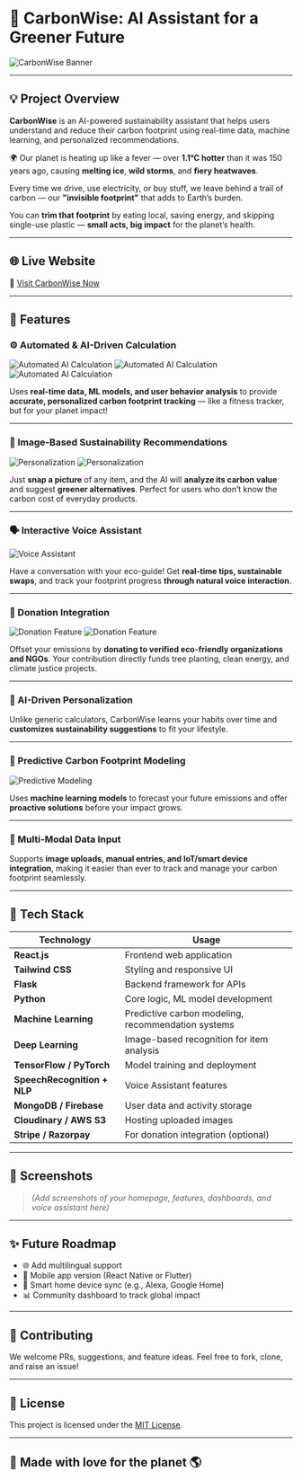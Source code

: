 # 🌱 CarbonWise: AI Assistant for a Greener Future

![CarbonWise Banner](https://github.com/ashoksuthar14/Carbonprint/blob/main/main%20page.jpg)

---

## 💡 Project Overview

**CarbonWise** is an AI-powered sustainability assistant that helps users understand and reduce their carbon footprint using real-time data, machine learning, and personalized recommendations.

🌍 Our planet is heating up like a fever — over **1.1°C hotter** than it was 150 years ago, causing **melting ice**, **wild storms**, and **fiery heatwaves**.

Every time we drive, use electricity, or buy stuff, we leave behind a trail of carbon — our **"invisible footprint"** that adds to Earth’s burden.

You can **trim that footprint** by eating local, saving energy, and skipping single-use plastic — **small acts, big impact** for the planet’s health.

---

## 🌐 Live Website  
🔗 [Visit CarbonWise Now](https://yourwebsite.com)

---

## 🚀 Features

### ⚙️ Automated & AI-Driven Calculation  
![Automated AI Calculation](https://github.com/ashoksuthar14/Carbonprint/blob/main/carbon%20calculator%201.jpg)
![Automated AI Calculation](https://github.com/ashoksuthar14/Carbonprint/blob/main/carb%20calculator%202.jpg)
![Automated AI Calculation](https://github.com/ashoksuthar14/Carbonprint/blob/main/carbon%20calulator%203.jpg)

Uses **real-time data, ML models, and user behavior analysis** to provide **accurate, personalized carbon footprint tracking** — like a fitness tracker, but for your planet impact!

---

### 📸 Image-Based Sustainability Recommendations  
![Personalization](https://github.com/ashoksuthar14/Carbonprint/blob/main/carbon%20print%200.jpg)
![Personalization](https://github.com/ashoksuthar14/Carbonprint/blob/main/carbon%20image%20print%201.jpg)

Just **snap a picture** of any item, and the AI will **analyze its carbon value** and suggest **greener alternatives**. Perfect for users who don’t know the carbon cost of everyday products.

---

### 🗣️ Interactive Voice Assistant  
![Voice Assistant](https://github.com/ashoksuthar14/Carbonprint/blob/main/audio%201.jpg)

Have a conversation with your eco-guide! Get **real-time tips, sustainable swaps**, and track your footprint progress **through natural voice interaction**.

---

### 💚 Donation Integration  
![Donation Feature](https://github.com/ashoksuthar14/Carbonprint/blob/main/donation%201.jpg)
![Donation Feature](https://github.com/ashoksuthar14/Carbonprint/blob/main/donation%202.jpg)

Offset your emissions by **donating to verified eco-friendly organizations and NGOs**. Your contribution directly funds tree planting, clean energy, and climate justice projects.

---

### 🧠 AI-Driven Personalization  


Unlike generic calculators, CarbonWise learns your habits over time and **customizes sustainability suggestions** to fit your lifestyle.

---

### 🔮 Predictive Carbon Footprint Modeling  
![Predictive Modeling](https://github.com/ashoksuthar14/Carbonprint/blob/main/about%20us%20page.jpg)

Uses **machine learning models** to forecast your future emissions and offer **proactive solutions** before your impact grows.

---

### 🔄 Multi-Modal Data Input  


Supports **image uploads, manual entries, and IoT/smart device integration**, making it easier than ever to track and manage your carbon footprint seamlessly.

---

## 🧰 Tech Stack

| Technology | Usage |
|------------|-------|
| **React.js** | Frontend web application |
| **Tailwind CSS** | Styling and responsive UI |
| **Flask** | Backend framework for APIs |
| **Python** | Core logic, ML model development |
| **Machine Learning** | Predictive carbon modeling, recommendation systems |
| **Deep Learning** | Image-based recognition for item analysis |
| **TensorFlow / PyTorch** | Model training and deployment |
| **SpeechRecognition + NLP** | Voice Assistant features |
| **MongoDB / Firebase** | User data and activity storage |
| **Cloudinary / AWS S3** | Hosting uploaded images |
| **Stripe / Razorpay** | For donation integration (optional) |

---

## 📸 Screenshots

> _(Add screenshots of your homepage, features, dashboards, and voice assistant here)_

---

## ✨ Future Roadmap

- 🌐 Add multilingual support
- 📲 Mobile app version (React Native or Flutter)
- 🔌 Smart home device sync (e.g., Alexa, Google Home)
- 📊 Community dashboard to track global impact

---

## 🤝 Contributing

We welcome PRs, suggestions, and feature ideas. Feel free to fork, clone, and raise an issue!

---

## 📄 License

This project is licensed under the [MIT License](LICENSE).

---

## 🙌 Made with love for the planet 🌎  
